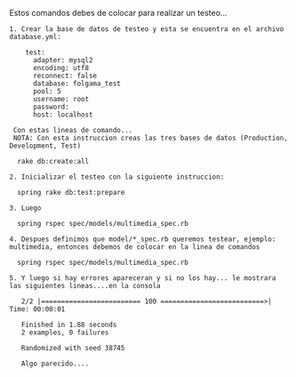 Estos comandos debes de colocar para realizar un testeo...

    1. Crear la base de datos de testeo y esta se encuentra en el archivo database.yml:
       
        test:
          adapter: mysql2
          encoding: utf8
          reconnect: false
          database: folgama_test
          pool: 5
          username: root
          password: 
          host: localhost

     Con estas lineas de comando... 
     NOTA: Con esta instruccion creas las tres bases de datos (Production, Development, Test)
```
  rake db:create:all

```

    2. Inicializar el testeo con la siguiente instruccion:
     
```
  spring rake db:test:prepare

```
    
    3. Luego
```
  spring rspec spec/models/multimedia_spec.rb

```
    4. Despues definimos que model/*_spec.rb queremos testear, ejemplo: multimedia, entonces debemos de colocar en la linea de comandos
```
  spring rspec spec/models/multimedia_spec.rb

```
    5. Y luego si hay errores apareceran y si no los hay... le mostrara las siguientes lineas....en la consola
    
       2/2 |========================= 100 ==========================>| Time: 00:00:01
    
       Finished in 1.88 seconds
       2 examples, 0 failures
    
       Randomized with seed 38745
       
       Algo parecido....
